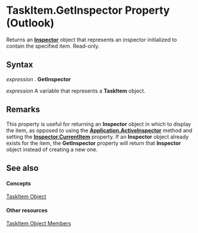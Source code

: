 
# TaskItem.GetInspector Property (Outlook)

Returns an  **[Inspector](d7384756-669c-0549-1032-c3b864187994.md)** object that represents an inspector initialized to contain the specified item. Read-only.


## Syntax

 _expression_ . **GetInspector**

 _expression_ A variable that represents a **TaskItem** object.


## Remarks

This property is useful for returning an  **Inspector** object in which to display the item, as opposed to using the **[Application.ActiveInspector](3f2b6491-7b4b-8165-327e-b319711d5656.md)** method and setting the **[Inspector.CurrentItem](eaaf0192-a169-c107-95a6-b8e759a3b873.md)** property. If an **Inspector** object already exists for the item, the **GetInspector** property will return that **Inspector** object instead of creating a new one.


## See also


#### Concepts


[TaskItem Object](5df8cfa5-5460-a5a1-a130-ba5bca1a0091.md)
#### Other resources


[TaskItem Object Members](97234a76-2fc5-bbe4-2e14-25ae18694fc9.md)
